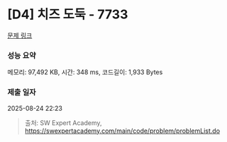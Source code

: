 # [D4] 치즈 도둑 - 7733 

[문제 링크](https://swexpertacademy.com/main/code/problem/problemDetail.do?contestProbId=AWrDOdQqRCUDFARG) 

### 성능 요약

메모리: 97,492 KB, 시간: 348 ms, 코드길이: 1,933 Bytes

### 제출 일자

2025-08-24 22:23



> 출처: SW Expert Academy, https://swexpertacademy.com/main/code/problem/problemList.do